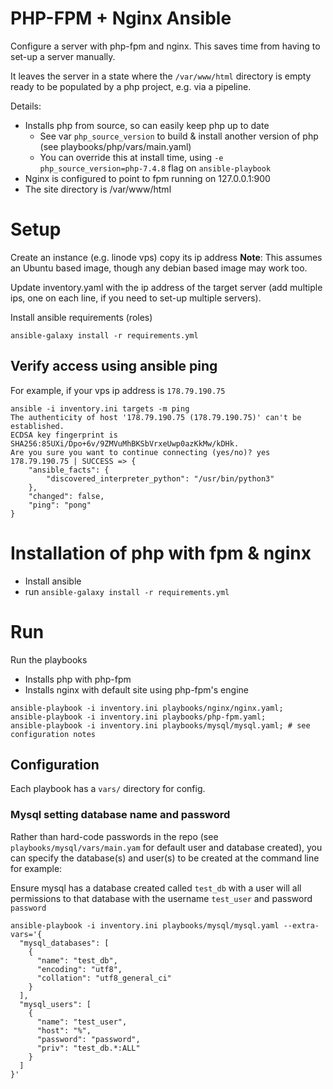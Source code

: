 # PHP-FPM + Nginx Ansible

Configure a server with php-fpm and nginx. This saves time from having to set-up a server manually.

It leaves the server in a state where the `/var/www/html` directory is empty
ready to be populated by a php project, e.g. via a pipeline.

Details:

- Installs php from source, so can easily keep php up to date
  - See var `php_source_version` to build & install another version of php (see playbooks/php/vars/main.yaml)
  - You can override this at install time, using `-e php_source_version=php-7.4.8` flag on `ansible-playbook`
- Nginx is configured to point to fpm running on 127.0.0.1:900
- The site directory is /var/www/html

# Setup

Create an instance (e.g. linode vps) copy its ip address
**Note**: This assumes an Ubuntu based image, though any debian based image may work too.

Update inventory.yaml with the ip address of the target server (add multiple ips, one on each line, if you
need to set-up multiple servers).

Install ansible requirements (roles)

```
ansible-galaxy install -r requirements.yml
```

## Verify access using ansible ping

For example, if your vps ip address is `178.79.190.75`

```
ansible -i inventory.ini targets -m ping
The authenticity of host '178.79.190.75 (178.79.190.75)' can't be established.
ECDSA key fingerprint is SHA256:85UXi/Dpo+6v/9ZMVuMhBKSbVrxeUwp0azKkMw/kDHk.
Are you sure you want to continue connecting (yes/no)? yes
178.79.190.75 | SUCCESS => {
    "ansible_facts": {
        "discovered_interpreter_python": "/usr/bin/python3"
    },
    "changed": false,
    "ping": "pong"
}
```
  
# Installation of php with fpm & nginx

- Install ansible
- run `ansible-galaxy install -r requirements.yml`

# Run
Run the playbooks

- Installs php with php-fpm 
- Installs nginx with default site using php-fpm's engine

```
ansible-playbook -i inventory.ini playbooks/nginx/nginx.yaml;
ansible-playbook -i inventory.ini playbooks/php-fpm.yaml;
ansible-playbook -i inventory.ini playbooks/mysql/mysql.yaml; # see configuration notes
```

## Configuration

Each playbook has a `vars/` directory for config. 

### Mysql setting database name and password
Rather than hard-code passwords in the repo (see `playbooks/mysql/vars/main.yam` for default
user and database created), you can specify the database(s) and user(s) to be created at
the command line for example:

Ensure mysql has a database created called `test_db` with a user will all permissions
to that database with the username `test_user` and password `password`
```
ansible-playbook -i inventory.ini playbooks/mysql/mysql.yaml --extra-vars='{
  "mysql_databases": [
    {
      "name": "test_db",
      "encoding": "utf8",
      "collation": "utf8_general_ci"
    }
  ],
  "mysql_users": [
    {
      "name": "test_user",
      "host": "%",
      "password": "password",
      "priv": "test_db.*:ALL"
    }
  ]
}'
```
